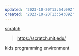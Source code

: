 ```yaml
---
updated: '2023-10-20T13:54:09Z'
created: '2023-10-20T13:54:09Z'
---
```

[scratch](https://scratch.mit.edu/)

> https://scratch.mit.edu/

kids programming environment